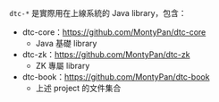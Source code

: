 `dtc-*` 是實際用在上線系統的 Java library，包含：

* dtc-core：https://github.com/MontyPan/dtc-core
	* Java 基礎 library
* dtc-zk：https://github.com/MontyPan/dtc-zk
	* ZK 專屬 library
* dtc-book：https://github.com/MontyPan/dtc-book
	* 上述 project 的文件集合
